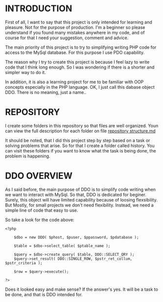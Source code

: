 # INTRODUCTION

First of all, I want to say that this project is only intended for learning and pleasure. Not for the purpose of production. I'm a beginner so please understand if you found many mistakes anywhere in my code, and of course for that I need your suggestion, comment and advice.

The main priority of this project is to try to simplifying writing PHP code for access to the MySql database. For this purpose I use PDO capability. 

The reason why I try to create this project is because I feel lazy to write code that I think long enough. So I was wondering if there is a shorter and simpler way to do it.

In addition, it is also a learning project for me to be familiar with OOP concepts especially in the PHP language.
OK, I just call this dabase object DDO. There is no meaning, just a name..

# REPOSITORY 

I create some folders in this repository so that files are well organized. Youn can view the full description for each folder on file [repository structure.md](https://github.com/torepo/DDO/blob/master/repository%20structure.md)

It should be noted, that I did this project step by step based on a task or solving problems that arise. So for that I create a folder called history. You can visit these folders if you want to know what the task is being done, the problem is happening.

# DDO OVERVIEW

As I said before, the main purpose of DDO is to simplify code writing when we want to interact with MySql. So that, DDO is dedicated for beginer. Surely, this object will have limited capability because of loosing flexsibility. But Mostly, for small projects we don't need flexibility. Instead, we need a simple line of code that easy to use.

So take a look for the code above:

```
<?php

    $dbo = new DDO( $phost, $puser, $ppassword, $pdatabase );
    
    $table = $dbo->select_table( $ptable_name );
    
    $query = $dbo->create_query( $table, DDO::SELECT_QRY );
    $query->set_result( DDO::SINGLE_ROW, $pstr_ret_collum, $pstr_criteria );

    $row = $query->execute();

?>

```
Does it looked easy and make sense? If the answer's yes. It will be a task to be done, and that is DDO intended for.  





